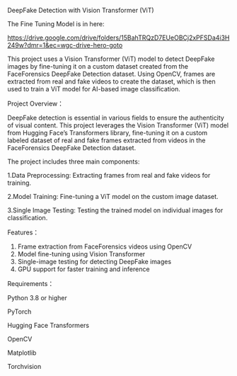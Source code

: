DeepFake Detection with Vision Transformer (ViT)


The Fine Tuning Model is in here: 

https://drive.google.com/drive/folders/15BahTRQzD7EUeOBCj2xPFSDa4i3H249w?dmr=1&ec=wgc-drive-hero-goto


This project uses a Vision Transformer (ViT) model to detect DeepFake images by fine-tuning it on a custom dataset created from the FaceForensics DeepFake Detection dataset. Using OpenCV, frames are extracted from real and fake videos to create the dataset, which is then used to train a ViT model for AI-based image classification.


Project Overview：

DeepFake detection is essential in various fields to ensure the authenticity of visual content. This project leverages the Vision Transformer (ViT) model from Hugging Face’s Transformers library, fine-tuning it on a custom labeled dataset of real and fake frames extracted from videos in the FaceForensics DeepFake Detection dataset.

The project includes three main components:

1.Data Preprocessing: Extracting frames from real and fake videos for training.

2.Model Training: Fine-tuning a ViT model on the custom image dataset. 

3.Single Image Testing: Testing the trained model on individual images for classification.

Features：

1. Frame extraction from FaceForensics videos using OpenCV
2. Model fine-tuning using Vision Transformer
3. Single-image testing for detecting DeepFake images
4. GPU support for faster training and inference

Requirements：

Python 3.8 or higher

PyTorch

Hugging Face Transformers

OpenCV

Matplotlib

Torchvision
